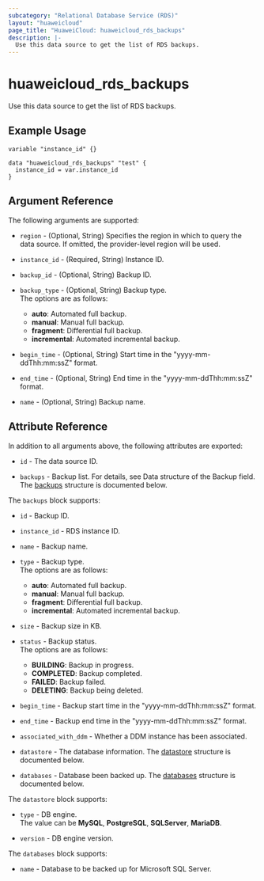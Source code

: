```yaml
---
subcategory: "Relational Database Service (RDS)"
layout: "huaweicloud"
page_title: "HuaweiCloud: huaweicloud_rds_backups"
description: |-
  Use this data source to get the list of RDS backups.
---
```


# huaweicloud_rds_backups

Use this data source to get the list of RDS backups.

## Example Usage

```hcl
variable "instance_id" {}

data "huaweicloud_rds_backups" "test" {
  instance_id = var.instance_id
}
```

## Argument Reference

The following arguments are supported:

* `region` - (Optional, String) Specifies the region in which to query the data source.
  If omitted, the provider-level region will be used.

* `instance_id` - (Required, String) Instance ID.

* `backup_id` - (Optional, String) Backup ID.

* `backup_type` - (Optional, String) Backup type.  
  The options are as follows:
  + **auto**: Automated full backup.
  + **manual**: Manual full backup.
  + **fragment**: Differential full backup.
  + **incremental**: Automated incremental backup.

* `begin_time` - (Optional, String) Start time in the "yyyy-mm-ddThh:mm:ssZ" format.

* `end_time` - (Optional, String) End time in the "yyyy-mm-ddThh:mm:ssZ" format.

* `name` - (Optional, String) Backup name.

## Attribute Reference

In addition to all arguments above, the following attributes are exported:

* `id` - The data source ID.

* `backups` - Backup list. For details, see Data structure of the Backup field.
  The [backups](#Backup_Backup) structure is documented below.

<a name="Backup_Backup"></a>
The `backups` block supports:

* `id` - Backup ID.

* `instance_id` - RDS instance ID.

* `name` - Backup name.

* `type` - Backup type.  
  The options are as follows:
  + **auto**: Automated full backup.
  + **manual**: Manual full backup.
  + **fragment**: Differential full backup.
  + **incremental**: Automated incremental backup.

* `size` - Backup size in KB.

* `status` - Backup status.  
  The options are as follows:
  + **BUILDING**: Backup in progress.
  + **COMPLETED**: Backup completed.
  + **FAILED**: Backup failed.
  + **DELETING**: Backup being deleted.

* `begin_time` - Backup start time in the "yyyy-mm-ddThh:mm:ssZ" format.

* `end_time` - Backup end time in the "yyyy-mm-ddThh:mm:ssZ" format.

* `associated_with_ddm` - Whether a DDM instance has been associated.

* `datastore` - The database information.
  The [datastore](#Backup_BackupDatastore) structure is documented below.

* `databases` - Database been backed up.
  The [databases](#Backup_BackupDatabases) structure is documented below.

<a name="Backup_BackupDatastore"></a>
The `datastore` block supports:

* `type` - DB engine.  
The value can be **MySQL**, **PostgreSQL**, **SQLServer**, **MariaDB**.

* `version` - DB engine version.

<a name="Backup_BackupDatabases"></a>
The `databases` block supports:

* `name` - Database to be backed up for Microsoft SQL Server.
